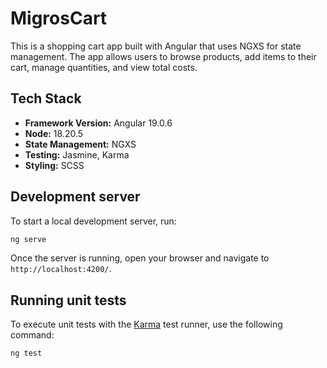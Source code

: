 # MigrosCart

This is a shopping cart app built with Angular that uses NGXS for state management. The app allows users to browse products, add items to their cart, manage quantities, and view total costs.

## Tech Stack

- **Framework Version:** Angular 19.0.6
- **Node:** 18.20.5
- **State Management:** NGXS
- **Testing:** Jasmine, Karma
- **Styling:** SCSS

## Development server

To start a local development server, run:

```bash
ng serve
```

Once the server is running, open your browser and navigate to `http://localhost:4200/`.

## Running unit tests

To execute unit tests with the [Karma](https://karma-runner.github.io) test runner, use the following command:

```bash
ng test
```
